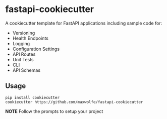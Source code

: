 # fastapi-cookiecutter
A cookiecutter template for FastAPI applications including sample code for:

* Versioning
* Health Endpoints
* Logging
* Configuration Settings
* API Routes
* Unit Tests
* CLI
* API Schemas

## Usage
```
pip install cookiecutter
cookiecutter https://github.com/maxwolfe/fastapi-cookiecutter
```

**NOTE** Follow the prompts to setup your project
